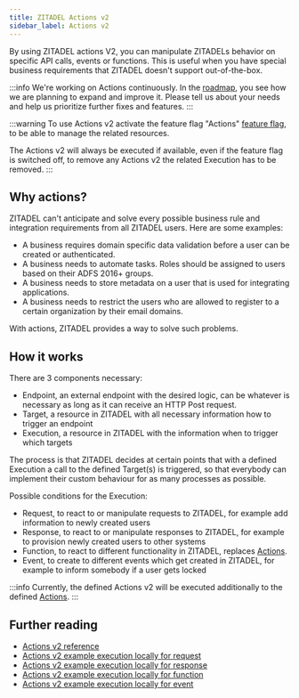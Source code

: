 ```yaml
---
title: ZITADEL Actions v2
sidebar_label: Actions v2
---
```


By using ZITADEL actions V2, you can manipulate ZITADELs behavior on specific API calls, events or functions.
This is useful when you have special business requirements that ZITADEL doesn't support out-of-the-box.

:::info
We're working on Actions continuously. In the [roadmap](https://zitadel.com/roadmap), you see how we are planning to expand and improve it. Please tell us about your needs and help us prioritize further fixes and features.
:::

:::warning
To use Actions v2 activate the feature flag "Actions" [feature flag](/docs/apis/resources/feature_service_v2/feature-service-set-instance-features), to be able to manage the related resources.

The Actions v2 will always be executed if available, even if the feature flag is switched off, to remove any Actions v2 the related Execution has to be removed.
:::

## Why actions?
ZITADEL can't anticipate and solve every possible business rule and integration requirements from all ZITADEL users. Here are some examples:
- A business requires domain specific data validation before a user can be created or authenticated.
- A business needs to automate tasks. Roles should be assigned to users based on their ADFS 2016+ groups.
- A business needs to store metadata on a user that is used for integrating applications.
- A business needs to restrict the users who are allowed to register to a certain organization by their email domains.

With actions, ZITADEL provides a way to solve such problems.

## How it works
There are 3 components necessary:
- Endpoint, an external endpoint with the desired logic, can be whatever is necessary as long as it can receive an HTTP Post request.
- Target, a resource in ZITADEL with all necessary information how to trigger an endpoint
- Execution, a resource in ZITADEL with the information when to trigger which targets

The process is that ZITADEL decides at certain points that with a defined Execution a call to the defined Target(s) is triggered, 
so that everybody can implement their custom behaviour for as many processes as possible.

Possible conditions for the Execution:
- Request, to react to or manipulate requests to ZITADEL, for example add information to newly created users
- Response, to react to or manipulate responses to ZITADEL, for example to provision newly created users to other systems
- Function, to react to different functionality in ZITADEL, replaces [Actions](/concepts/features/actions).
- Event, to create to different events which get created in ZITADEL, for example to inform somebody if a user gets locked

:::info
Currently, the defined Actions v2 will be executed additionally to the defined [Actions](/concepts/features/actions).
:::

## Further reading

- [Actions v2 reference](/apis/actions/v2/usage)
- [Actions v2 example execution locally for request](/apis/actions/v2/testing-locally-request)
- [Actions v2 example execution locally for response](/apis/actions/v2/testing-locally-response)
- [Actions v2 example execution locally for function](/apis/actions/v2/testing-locally-function)
- [Actions v2 example execution locally for event](/apis/actions/v2/testing-locally-event)